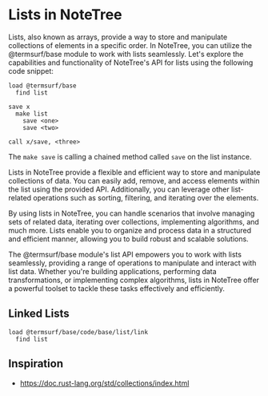 # Lists in NoteTree

Lists, also known as arrays, provide a way to store and manipulate
collections of elements in a specific order. In NoteTree, you can
utilize the @termsurf/base module to work with lists seamlessly. Let's
explore the capabilities and functionality of NoteTree's API for lists
using the following code snippet:

```
load @termsurf/base
  find list

save x
  make list
    save <one>
    save <two>

call x/save, <three>
```

The `make save` is calling a chained method called `save` on the list
instance.

Lists in NoteTree provide a flexible and efficient way to store and
manipulate collections of data. You can easily add, remove, and access
elements within the list using the provided API. Additionally, you can
leverage other list-related operations such as sorting, filtering, and
iterating over the elements.

By using lists in NoteTree, you can handle scenarios that involve
managing sets of related data, iterating over collections, implementing
algorithms, and much more. Lists enable you to organize and process data
in a structured and efficient manner, allowing you to build robust and
scalable solutions.

The @termsurf/base module's list API empowers you to work with lists
seamlessly, providing a range of operations to manipulate and interact
with list data. Whether you're building applications, performing data
transformations, or implementing complex algorithms, lists in NoteTree
offer a powerful toolset to tackle these tasks effectively and
efficiently.

## Linked Lists

```
load @termsurf/base/code/base/list/link
  find list
```

## Inspiration

- https://doc.rust-lang.org/std/collections/index.html
